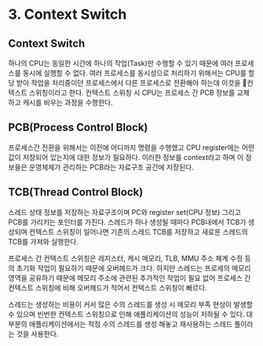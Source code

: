 # 3. Context Switch

## Context Switch
하나의 CPU는 동일한 시간에 하나의 작업(Task)만 수행할 수 있기 때문에 여러 프로세스를 동시에 실행할 수 없다. 여러 프로세스를 동시성으로 처리하기 위해서는 CPU를 할당 받아 작업을 처리중이던 프로세스에서 다른 프로세스로 전환해야 하는데 이것을 컨텍스트 스위칭이라고 한다. 컨텍스트 스위칭 시 CPU는 프로세스 간 PCB 정보를 교체하고 캐시를 비우는 과정을 수행한다.

## PCB(Process Control Block)
프로세스간 전환을 위해서는 이전에 어디까지 명령을 수행했고 CPU register에는 어떤 값이 저장되어 있는지에 대한 정보가 필요하다. 이러한 정보를 context라고 하며 이 정보들은 운영체제가 관리하는 PCB라는 자료구조 공간에 저장된다.

## TCB(Thread Control Block)
스레드 상태 정보를 저장하는 자료구조이며 PC와 register set(CPU 정보) 그리고 PCB를 가리키는 포인터를 가진다. 스레드가 하나 생성될 때마다 PCB내에서 TCB가 생성되며 컨텍스트 스위칭이 일어나면 기존의 스레드 TCB를 저장하고 새로운 스레드의 TCB를 가져와 실행한다.

프로세스 간 컨텍스트 스위칭은 레지스터, 캐시 메모리, TLB, MMU 주소 체계 수정 등의 초기화 작업이 필요하기 때문에 오버헤드가 크다. 하지만 스레드는 프로세의 메모리 영역을 공유하기 때문에 메모리 주소에 관련된 추가적인 작업이 필요 없어 프로세스 간 컨텍스트 스위칭에 비해 오버헤드가 적어서 컨텍스트 스위칭이 빠르다.

스레드는 생성하는 비용이 커서 많은 수의 스레드를 생성 시 메모리 부족 현상이 발생할 수 있으며 빈번한 컨텍스트 스위칭으로 인해 애플리케이션의 성능이 저하될 수 있다. 대부분의 애플리케이션에서는 적정 수의 스레드를 생성 해놓고 재사용하는 스레드 풀이라는 것을 사용한다.